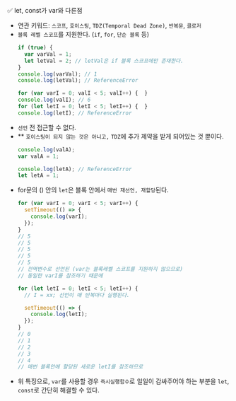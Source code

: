 ✅ let, const가 var와 다른점
* 연관 키워드: `스코프`, `호이스팅`, `TDZ(Temporal Dead Zone)`, `반복문`, `클로저`
* `블록 레벨 스코프`를 지원한다. (`if`, `for`, `단순 블록` 등)
  ```javascript
  if (true) {
    var varVal = 1;
    let letVal = 2; // letVal은 if 블록 스코프에만 존재한다.
  }
  console.log(varVal); // 1
  console.log(letVal); // ReferenceError

  for (var varI = 0; valI < 5; valI++) {  }
  console.log(valI); // 6
  for (let letI = 0; letI < 5; letI++) {  }
  console.log(letI); // ReferenceError
  ```
* `선언` 전 접근할 수 없다.
* ** `호이스팅이 되지 않는 것은 아니고,` `TDZ`에 추가 제약을 받게 되어있는 것 뿐이다.
  ```javascript
  console.log(valA);
  var valA = 1;

  console.log(letA); // ReferenceError
  let letA = 1;
  ```
* for문의 () 안의 `let`은 블록 안에서 `매번 재선언, 재할당`된다.
  ```javascript
  for (var varI = 0; varI < 5; varI++) {
    setTimeout(() => {
      console.log(varI);
    });
  }
  // 5
  // 5
  // 5
  // 5
  // 5
  // 전역변수로 선언된 (var는 블록레벨 스코프를 지원하지 않으므로)
  // 동일한 varI를 참조하기 때문에

  for (let letI = 0; letI < 5; letI++) {
    // I = xx; 선언이 매 반복마다 실행된다.

    setTimeout(() => {
      console.log(letI);
    });
  }
  // 0
  // 1
  // 2
  // 3
  // 4
  // 매번 블록안에 할당된 새로운 letI를 참조하므로
  ```
* 위 특징으로, `var`를 사용할 경우 `즉시실행함수`로 일일이 감싸주어야 하는 부분을 `let`, `const`로 간단히 해결할 수 있다. 
